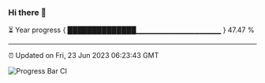 ### Hi there 👋

⏳ Year progress { ██████████████▁▁▁▁▁▁▁▁▁▁▁▁▁▁▁▁ } 47.47 %

---

⏰ Updated on Fri, 23 Jun 2023 06:23:43 GMT

![Progress Bar CI](https://github.com/liununu/liununu/workflows/Progress%20Bar%20CI/badge.svg)
